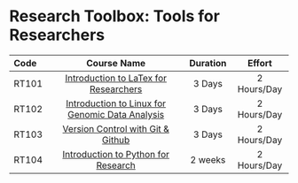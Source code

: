 # Research Toolbox: Tools for Researchers

Code | Course Name | Duration | Effort
:-- | :--: | :--: | :--:
RT101 | [Introduction to LaTex for Researchers](./LaTex/outline.md) | 3 Days | 2 Hours/Day
RT102 | [Introduction to Linux for Genomic Data Analysis](https://github.com/datasticslab/ISCB1002) | 3 Days | 2 Hours/Day
RT103 | [Version Control with Git & Github](#) | 3 Days | 2 Hours/Day
RT104 | [Introduction to Python for Research](#) | 2 weeks | 2 Hours/Day
